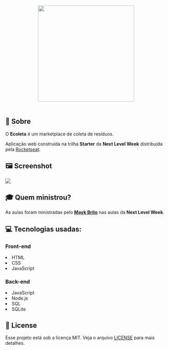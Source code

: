 <h3 align="center">
    <img width="300px" src="https://i.imgur.com/thB3TEi.png">
    <br><br>
</h3>

## 🔖 Sobre

O <strong>Ecoleta</strong> é um marketplace de coleta de resíduos.

Aplicação web construída na trilha <strong>Starter</strong> da <strong>Next Level Week</strong> distribuída pela [Rocketseat](https://rocketseat.com.br/).

## 🖼 Screenshot

<img src="https://i.imgur.com/sqxLEbx.jpg">

## 🎓 Quem ministrou?

As aulas foram ministradas pelo **[Mayk Brito](https://github.com/maykbrito)** nas aulas da **Next Level Week**.

## 💻 Tecnologias usadas:

<h3>Front-end</h3>
    <li>HTML</li>
    <li>CSS</li>
    <li>JavaScript</li>

<h3>Back-end</h3>
    <li>JavaScript</li>
    <li>Node.js</li>
    <li>SQL</li>
    <li>SQLite</li>

## 📝 License

Esse projeto está sob a licença MIT. Veja o arquivo [LICENSE](LICENSE) para mais detalhes.
